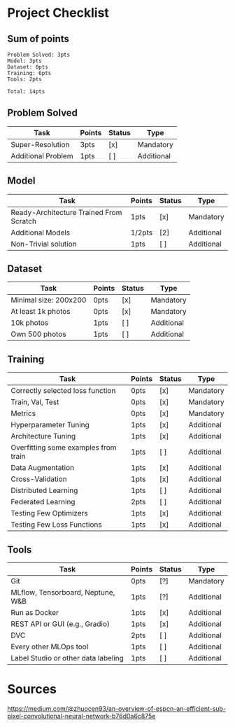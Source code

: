 # Project Checklist

## Sum of points
    Problem Solved: 3pts
    Model: 3pts
    Dataset: 0pts
    Training: 6pts
    Tools: 2pts

    Total: 14pts

## Problem Solved

| **Task**                | **Points** | **Status** | **Type**     |
|-------------------------|------------|------------|--------------|
| Super-Resolution        | 3pts       | [x]        | Mandatory    |
| Additional Problem      | 1pts       | [ ]        | Additional   |


## Model

| **Task**                                | **Points** | **Status** | **Type**      |
|-----------------------------------------|------------|------------|---------------|
| Ready-Architecture Trained From Scratch | 1pts       | [x]        | Mandatory     |
| Additional Models                       | 1/2pts     | [2]        | Additional    |
| Non-Trivial solution                    | 1pts       | [ ]        | Additional    |


## Dataset

| **Task**               | **Points** | **Status** | **Type**     |
|------------------------|------------|------------|--------------|
| Minimal size: 200x200  |     0pts   | [x]        | Mandatory    |
| At least 1k photos     |     0pts   | [x]        | Mandatory    |
| 10k photos             |     1pts   | [ ]        | Additional   |
| Own 500 photos         |     1pts   | [ ]        | Additional   |


## Training

| **Task**                               | **Points** | **Status** | **Type**       |
|----------------------------------------|------------|------------|----------------|
| Correctly selected loss function       | 0pts       | [x]        | Mandatory      |
| Train, Val, Test                       | 0pts       | [x]        | Mandatory      |
| Metrics                                | 0pts       | [x]        | Mandatory      |
| Hyperparameter Tuning                  | 1pts       | [x]        | Additional     |
| Architecture Tuning                    | 1pts       | [x]        | Additional     |
| Overfitting some examples from train   | 1pts       | [ ]        | Additional     |
| Data Augmentation                      | 1pts       | [x]        | Additional     |
| Cross-Validation                       | 1pts       | [x]        | Additional     |
| Distributed Learning                   | 1pts       | [ ]        | Additional     |
| Federated Learning                     | 2pts       | [ ]        | Additional     |
| Testing Few Optimizers                 | 1pts       | [x]        | Additional     |
| Testing Few Loss Functions             | 1pts       | [x]        | Additional     |


## Tools

| **Task**                               | **Points** | **Status** | **Type**       |
|----------------------------------------|------------|------------|----------------|
| Git                                    | 0pts       | [?]        | Mandatory      |
| MLflow, Tensorboard, Neptune, W&B      | 1pts       | [?]        | Additional     |
| Run as Docker                          | 1pts       | [x]        | Additional     |
| REST API or GUI (e.g., Gradio)         | 1pts       | [x]        | Additional     |
| DVC                                    | 2pts       | [ ]        | Additional     |
| Every other MLOps tool                 | 1pts       | [ ]        | Additional     |
| Label Studio or other data labeling    | 1pts       | [ ]        | Additional     |

# Sources

https://medium.com/@zhuocen93/an-overview-of-espcn-an-efficient-sub-pixel-convolutional-neural-network-b76d0a6c875e